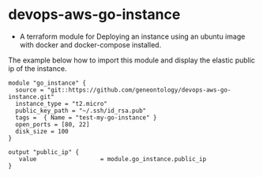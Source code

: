 # devops-aws-go-instance

- A terraform module for Deploying an instance using an ubuntu image with docker and docker-compose installed.

The example below how to import this module and display the elastic public ip of the instance.

```
module "go_instance" {
  source = "git::https://github.com/geneontology/devops-aws-go-instance.git"
  instance_type = "t2.micro"
  public_key_path = "~/.ssh/id_rsa.pub"
  tags =  { Name = "test-my-go-instance" }
  open_ports = [80, 22]
  disk_size = 100
}

output "public_ip" {
   value                  = module.go_instance.public_ip
}

```
